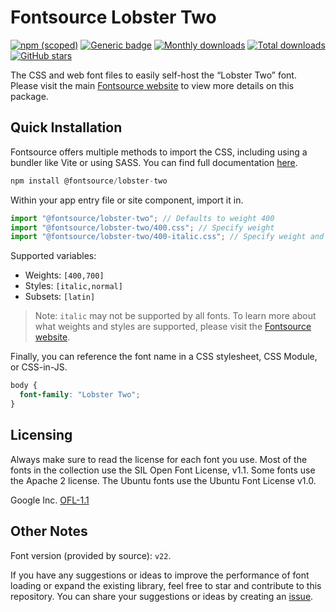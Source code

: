 # Fontsource Lobster Two

[![npm (scoped)](https://img.shields.io/npm/v/@fontsource/lobster-two?color=brightgreen)](https://www.npmjs.com/package/@fontsource/lobster-two) [![Generic badge](https://img.shields.io/badge/fontsource-passing-brightgreen)](https://github.com/fontsource/fontsource) [![Monthly downloads](https://badgen.net/npm/dm/@fontsource/lobster-two)](https://github.com/fontsource/fontsource) [![Total downloads](https://badgen.net/npm/dt/@fontsource/lobster-two)](https://github.com/fontsource/fontsource) [![GitHub stars](https://img.shields.io/github/stars/fontsource/fontsource.svg?style=social&label=Star)](https://github.com/fontsource/fontsource/stargazers)

The CSS and web font files to easily self-host the “Lobster Two” font. Please visit the main [Fontsource website](https://fontsource.org/fonts/lobster-two) to view more details on this package.

## Quick Installation

Fontsource offers multiple methods to import the CSS, including using a bundler like Vite or using SASS. You can find full documentation [here](https://fontsource.org/docs/getting-started/introduction).

```javascript
npm install @fontsource/lobster-two
```

Within your app entry file or site component, import it in.

```javascript
import "@fontsource/lobster-two"; // Defaults to weight 400
import "@fontsource/lobster-two/400.css"; // Specify weight
import "@fontsource/lobster-two/400-italic.css"; // Specify weight and style
```

Supported variables:
- Weights: `[400,700]`
- Styles: `[italic,normal]`
- Subsets: `[latin]`

> Note: `italic` may not be supported by all fonts. To learn more about what weights and styles are supported, please visit the [Fontsource website](https://fontsource.org/fonts/lobster-two).

Finally, you can reference the font name in a CSS stylesheet, CSS Module, or CSS-in-JS.

```css
body {
  font-family: "Lobster Two";
}
```

## Licensing
Always make sure to read the license for each font you use. Most of the fonts in the collection use the SIL Open Font License, v1.1. Some fonts use the Apache 2 license. The Ubuntu fonts use the Ubuntu Font License v1.0.

Google Inc.
[OFL-1.1](http://scripts.sil.org/OFL)

## Other Notes
Font version (provided by source): `v22`.

If you have any suggestions or ideas to improve the performance of font loading or expand the existing library, feel free to star and contribute to this repository. You can share your suggestions or ideas by creating an [issue](https://github.com/fontsource/fontsource/issues).